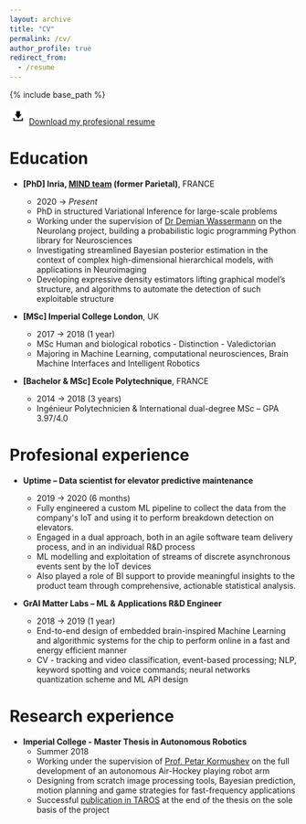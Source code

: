 ```yaml
---
layout: archive
title: "CV"
permalink: /cv/
author_profile: true
redirect_from:
  - /resume
---
```


{% include base_path %}

<img src="/images/download_logo.png" alt="download_logo" width="30"/> [Download my profesional resume](/files/Resume_ROUILLARD_Louis.pdf)

Education
======

* **[PhD] Inria, [MIND team](https://team.inria.fr/mind/) (former Parietal)**, FRANCE
  * 2020 → *Present*
  * PhD in structured Variational Inference for large-scale problems
  * Working under the supervision of [Dr Demian Wassermann](https://pages.saclay.inria.fr/demian.wassermann/) on the Neurolang project, building a probabilistic logic programming Python library for Neurosciences
  * Investigating streamlined Bayesian posterior estimation in the context of complex high-dimensional hierarchical models, with applications in Neuroimaging
  * Developing expressive density estimators lifting graphical model’s structure, and algorithms to automate the detection of such exploitable structure

* **[MSc] Imperial College London**, UK
  * 2017 → 2018 (1 year)
  * MSc Human and biological robotics - Distinction - Valedictorian
  * Majoring in Machine Learning, computational neurosciences, Brain Machine Interfaces and Intelligent Robotics

* **[Bachelor & MSc] Ecole Polytechnique**, FRANCE
  * 2014 → 2018 (3 years)
  * Ingénieur Polytechnicien & International dual-degree MSc – GPA 3.97/4.0

Profesional experience
======
* **Uptime – Data scientist for elevator predictive maintenance**
  * 2019 → 2020 (6 months)
  * Fully engineered a custom ML pipeline to collect the data from the company's IoT and using it to perform breakdown detection on elevators.
  * Engaged in a dual approach, both in an agile software team delivery process, and in an individual R&D process
  * ML modelling and exploitation of streams of discrete asynchronous events sent by the IoT devices
  * Also played a role of BI support to provide meaningful insights to the product team through comprehensive, actionable statistical analysis.

* **GrAI Matter Labs – ML & Applications R&D Engineer**
  * 2018 → 2019 (1 year)
  * End-to-end design of embedded brain-inspired Machine Learning and algorithmic systems for the chip to perform online in a fast and energy efficient manner
  * CV - tracking and video classification, event-based processing; NLP, keyword spotting and voice commands; neural networks quantization scheme and ML API design

Research experience
======
* **Imperial College - Master Thesis in Autonomous Robotics**
  * Summer 2018
  * Working under the supervision of [Prof. Petar Kormushev](https://www.imperial.ac.uk/people/p.kormushev) on the full development of an autonomous Air-Hockey playing robot arm
  * Designing from scratch image processing tools, Bayesian prediction, motion planning and game strategies for fast-frequency applications
  * Successful [publication in TAROS](https://www.researchgate.net/publication/334498169_Autonomous_Air-Hockey_Playing_Cobot_Using_Optimal_Control_and_Vision-Based_Bayesian_Tracking) at the end of the thesis on the sole basis of the project